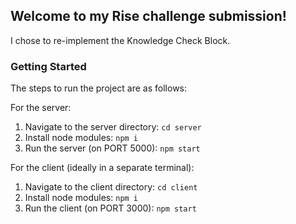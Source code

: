 ## Welcome to my Rise challenge submission!

I chose to re-implement the Knowledge Check Block.

### Getting Started

The steps to run the project are as follows:

For the server:

1. Navigate to the server directory: `cd server`
1. Install node modules: `npm i`
1. Run the server (on PORT 5000): `npm start`

For the client (ideally in a separate terminal):

1. Navigate to the client directory: `cd client`
1. Install node modules: `npm i`
1. Run the client (on PORT 3000): `npm start`
